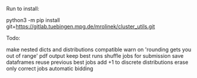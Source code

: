 Run to install:

python3 -m pip install git+https://gitlab.tuebingen.mpg.de/mrolinek/cluster_utils.git

Todo:

make nested dicts and distributions compatible
warn on 'rounding gets you out of range'
pdf output
keep best runs
shuffle jobs for submission
save dataframes
reuse previous best jobs
add +1 to discrete distributions
erase only correct jobs
automatic bidding


